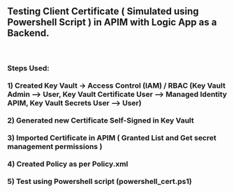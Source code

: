 <h2><strong>Testing Client Certificate ( Simulated using Powershell Script ) in APIM with Logic App as a Backend.</strong></h2>
<p>&nbsp;</p>
<h3>Steps Used:<br /><br />1) Created Key Vault -&gt; Access Control (IAM) / RBAC (Key Vault Admin --&gt; User, Key Vault Certificate User --&gt; Managed Identity APIM, Key Vault Secrets User --&gt; User)<br /><br />2) Generated new Certificate Self-Signed in Key Vault<br /><br />3) Imported Certificate in APIM ( Granted List and Get secret management permissions )<br /><br />4) Created Policy as per Policy.xml<br /><br />5) Test using Powershell script (powershell_cert.ps1)</h3>
